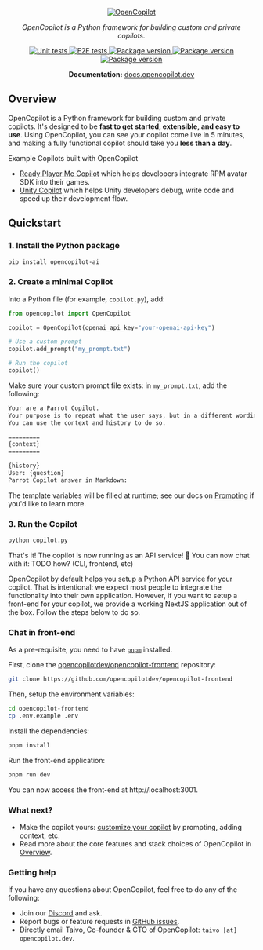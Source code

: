 <p align="center">
  <a href="https://docs.opencopilot.dev"><img src="https://github.com/opencopilotdev/opencopilot/assets/5147210/ff01df76-45f5-4c91-a4ef-cd9fcd73a971" alt="OpenCopilot"></a>
</p>
<p align="center">
    <em>OpenCopilot is a Python framework for building custom and private copilots.</em>
</p>
<p align="center">

<a href="https://github.com/opencopilotdev/opencopilot/actions/workflows/unit_test.yml" target="_blank">
    <img src="https://github.com/opencopilotdev/opencopilot/actions/workflows/unit_test.yml/badge.svg" alt="Unit tests">
</a>

<a href="https://github.com/opencopilotdev/opencopilot/actions/workflows/e2e_test_full.yml" target="_blank">
    <img src="https://github.com/opencopilotdev/opencopilot/actions/workflows/e2e_test_full.yml/badge.svg" alt="E2E tests">
</a>

<a href="https://twitter.com/OpenCopilot" target="_blank">
    <img src="https://img.shields.io/twitter/url/https/twitter.com/opencopilot.svg?style=social&label=Follow%20%40OpenCopilot" alt="Package version">
</a>

<a href="https://discord.gg/AmdF5d94vE" target="_blank">
    <img src="https://img.shields.io/discord/1133675019478782072?logo=discord&label=OpenCopilot" alt="Package version">
</a>

<a href="https://pypi.org/project/opencopilot-ai" target="_blank">
    <img src="https://img.shields.io/pypi/v/opencopilot-ai?color=%2334D058&label=pypi%20package" alt="Package version">
</a>
</p>

<p align="center">
  <b>Documentation:</b> <a href="https://docs.opencopilot.dev/">docs.opencopilot.dev</a>
</p>


## Overview

OpenCopilot is a Python framework for building custom and private copilots.
It's designed to be **fast to get started, extensible, and easy to use**.
Using OpenCopilot, you can see your copilot come live in 5 minutes, and
making a fully functional copilot should take you **less than a day**.


Example Copilots built with OpenCopilot

- [Ready Player Me Copilot](https://rpm.opencopilot.dev/) which helps developers integrate RPM avatar SDK into their games.
- [Unity Copilot](https://unity.opencopilot.dev/) which helps Unity developers debug, write code and speed up their development flow.

## Quickstart

### 1. Install the Python package

```bash
pip install opencopilot-ai
```

### 2. Create a minimal Copilot

Into a Python file (for example, `copilot.py`), add:


```python
from opencopilot import OpenCopilot

copilot = OpenCopilot(openai_api_key="your-openai-api-key")

# Use a custom prompt
copilot.add_prompt("my_prompt.txt")

# Run the copilot
copilot()
```

Make sure your custom prompt file exists: in `my_prompt.txt`, add the following:

```txt
Your are a Parrot Copilot.
Your purpose is to repeat what the user says, but in a different wording.
You can use the context and history to do so.

=========
{context}
=========

{history}
User: {question}
Parrot Copilot answer in Markdown:
```

The template variables will be filled at runtime; see our docs on [Prompting](https://docs.opencopilot.dev/improve/prompting) if you'd like to learn more.

### 3. Run the Copilot

```bash
python copilot.py
```

That's it! The copilot is now running as an API service! 🎉 You can now chat with it: TODO how? (CLI, frontend, etc)

OpenCopilot by default helps you setup a Python API service for your copilot. That is intentional: we expect most people to integrate the functionality into their own application. However, if you want to setup a front-end for your copilot, we provide a working NextJS application out of the box. Follow the steps below to do so.


### Chat in front-end

As a pre-requisite, you need to have [`pnpm`](https://pnpm.io/) installed.

First, clone the [opencopilotdev/opencopilot-frontend](https://github.com/opencopilotdev/opencopilot-frontend) repository:

```bash
git clone https://github.com/opencopilotdev/opencopilot-frontend
```

Then, setup the environment variables:

```bash
cd opencopilot-frontend
cp .env.example .env
```

Install the dependencies:

```bash
pnpm install
```

Run the front-end application:

```bash
pnpm run dev
```

You can now access the front-end at http://localhost:3001.

### What next?

* Make the copilot yours: [customize your copilot](https://docs.opencopilot.dev/improve/customize-your-copilot) by prompting, adding context, etc.
* Read more about the core features and stack choices of OpenCopilot in [Overview](https://docs.opencopilot.dev/welcome/overview).

### Getting help

If you have any questions about OpenCopilot, feel free to do any of the following:

* Join our [Discord](https://discord.gg/AmdF5d94vE) and ask.
* Report bugs or feature requests in [GitHub issues](https://github.com/opencopilotdev/opencopilot/issues).
* Directly email Taivo, Co-founder & CTO of OpenCopilot: `taivo [at] opencopilot.dev`.

